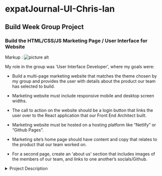 # expatJournal-UI-Chris-Ian #

## Build Week Group Project ##

### Build the HTML/CSS/JS Marketing Page / User Interface for Website ###

Markup : ![picture alt](https://epic-heisenberg-a4d2e2.netlify.com/img/index-page.png "Landing Page")

My role in the group was 'User Interface Developer', where my goals were:

* Build a multi-page marketing website that matches the theme chosen by my group and provides the user with details about the product our team has selected to build.

* Marketing website must include responsive mobile and desktop screen widths.

* The call to action on the website should be a login button that links the user over to the React application that our Front End Architect built.

* Marketing website must be hosted on a hosting platform like “Netlify” or “Github Pages”.

* Marketing site’s home page should have content and copy that relates to the product that our team worked on.

* For a second page, create an 'about us' section that includes images of the members of our team, and links to one another’s socials/Github.

<details>
<summary>Project Description</summary>
<br>

__Pitch:__ As an expat, I want to be able to show off the places I've been and remember them for myself. I have a lot of amazing pics and stories from around the world I'd like to share, but I need a site that is more professional than Instagram in order to do so.

__MVP:__ User can visit site and see photos laid out in a grid, travelers can create, read, update, and delete stories and photos. (No ability to upload one's own photos for MVP.)

__Stretch Goal:__ Build an image uploader into the site to allow users the ability to upload their own assets. (This will require some work with a package called Drop Zone and a service called cloudinary.)
</details>